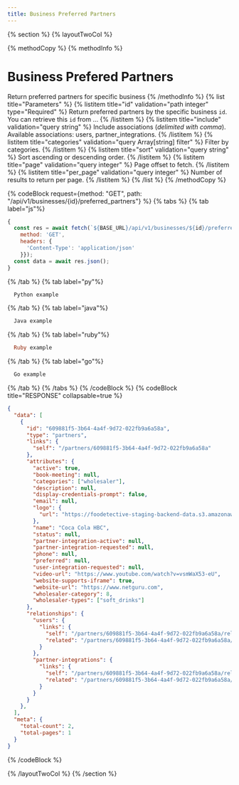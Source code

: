 ```yaml
---
title: Business Preferred Partners
---
```

{% section %}
{% layoutTwoCol %}

{% methodCopy %}
{% methodInfo %}
  # Business Prefered Partners
  Return preferred partners for specific business
{% /methodInfo %}
{% list title="Parameters" %}
  {% listitem title="id" validation="path integer" type="Required" %}
  Return preferred partners by the specific business `id`. You can retrieve this `id` from ...
  {% /listitem %}
  {% listitem title="include" validation="query string" %}
  Include associations (*delimited with comma*). Available associations: users, partner_integrations.
  {% /listitem %}
  {% listitem title="categories" validation="query Array[string] filter" %}
  Filter by categories.
  {% /listitem %}
  {% listitem title="sort" validation="query string" %}
  Sort ascending or descending order.
  {% /listitem %}
  {% listitem title="page" validation="query integer" %}
  Page offset to fetch.
  {% /listitem %}
  {% listitem title="per_page" validation="query integer" %}
  Number of results to return per page.
  {% /listitem %}
{% /list %}
{% /methodCopy %}

{% codeBlock request={method: "GET", path: "/api/v1/businesses/{id}/preferred_partners"} %}
{% tabs %}
  {% tab label="js"%}
  ```js
  {
    const res = await fetch(`${BASE_URL}/api/v1/businesses/${id}/preferred_partners`, {
      method: 'GET',
      headers: {
        'Content-Type': 'application/json'
      }});
    const data = await res.json();
  }
  ```
  {% /tab %}
  {% tab label="py"%}
  ```py
    Python example
  ```
  {% /tab %}
  {% tab label="java"%}
  ```java
    Java example
  ```
  {% /tab %}
  {% tab label="ruby"%}
  ```ruby
    Ruby example
  ```
  {% /tab %}
  {% tab label="go"%}
  ```go
    Go example
  ```
  {% /tab %}
{% /tabs %}
{% /codeBlock %}
{% codeBlock title="RESPONSE" collapsable=true %}
  ```json
  {
    "data": [
      {
        "id": "609881f5-3b64-4a4f-9d72-022fb9a6a58a",
        "type": "partners",
        "links": {
          "self": "/partners/609881f5-3b64-4a4f-9d72-022fb9a6a58a"
        },
        "attributes": {
          "active": true,
          "book-meeting": null,
          "categories": ["wholesaler"],
          "description": null,
          "display-credentials-prompt": false,
          "email": null,
          "logo": {
            "url": "https://foodetective-staging-backend-data.s3.amazonaws.com/uploads/partner/logo/609881f5-3b64-4a4f-9d72-022fb9a6a58a/5b95b96a-8a99-4725-b4b8-05c06b05b143.png"
          },
          "name": "Coca Cola HBC",
          "status": null,
          "partner-integration-active": null,
          "partner-integration-requested": null,
          "phone": null,
          "preferred": null,
          "user-integration-requested": null,
          "video-url": "https://www.youtube.com/watch?v=vsmWaX53-eU",
          "website-supports-iframe": true,
          "website-url": "https://www.netguru.com",
          "wholesaler-category": 8,
          "wholesaler-types": ["soft_drinks"]
        },
        "relationships": {
          "users": {
            "links": {
              "self": "/partners/609881f5-3b64-4a4f-9d72-022fb9a6a58a/relationships/users",
              "related": "/partners/609881f5-3b64-4a4f-9d72-022fb9a6a58a/users"
            }
          },
          "partner-integrations": {
            "links": {
              "self": "/partners/609881f5-3b64-4a4f-9d72-022fb9a6a58a/relationships/partner-integrations",
              "related": "/partners/609881f5-3b64-4a4f-9d72-022fb9a6a58a/partner-integrations"
            }
          }
        }
      },
    ],
    "meta": {
      "total-count": 2,
      "total-pages": 1
    }
  }
  ```
{% /codeBlock %}

{% /layoutTwoCol %}
{% /section %}
